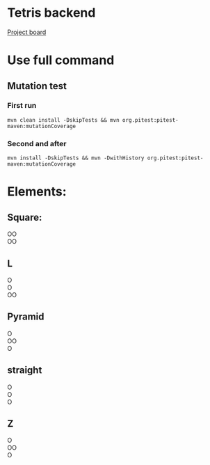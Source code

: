 # Tetris backend

[Project board](https://github.com/bex1111/tetris-backend/projects/1)

# Use full command

## Mutation test

### First run

`mvn clean install -DskipTests && mvn org.pitest:pitest-maven:mutationCoverage`

### Second and after

`mvn install -DskipTests && mvn -DwithHistory org.pitest:pitest-maven:mutationCoverage`

# Elements:

## Square:

OO\
OO

## L

O\
O\
OO

## Pyramid

O\
OO\
O

## straight

O\
O\
O

## Z

O\
OO\
O

